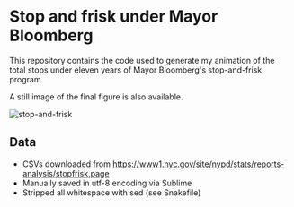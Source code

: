 
# Stop and frisk under Mayor Bloomberg

This repository contains the code used to generate my animation of the total
stops under eleven years of Mayor Bloomberg's stop-and-frisk program.

A still image of the final figure is also available.  

![stop-and-frisk](figures/bloomberg_stop_and_frisk.png)

## Data

- CSVs downloaded from https://www1.nyc.gov/site/nypd/stats/reports-analysis/stopfrisk.page
- Manually saved in utf-8 encoding via Sublime
- Stripped all whitespace with sed (see Snakefile)



